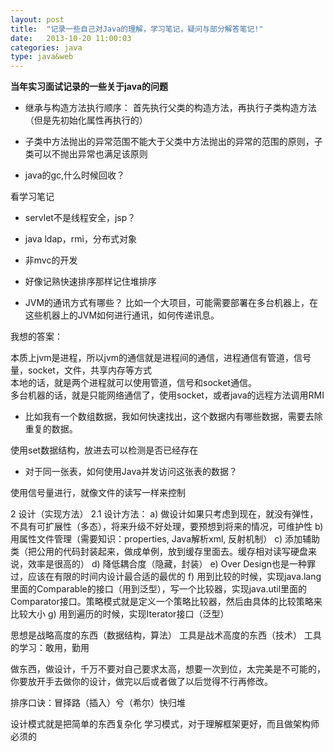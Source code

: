 ```yaml
---
layout: post
title:  "记录一些自己对Java的理解，学习笔记，疑问与部分解答笔记!"
date:   2013-10-20 11:00:03
categories: java
type: java&web
---
```


**当年实习面试记录的一些关于java的问题**

* 继承与构造方法执行顺序：
首先执行父类的构造方法，再执行子类构造方法（但是先初始化属性再执行的）

* 子类中方法抛出的异常范围不能大于父类中方法抛出的异常的范围的原则，子类可以不抛出异常也满足该原则

* java的gc,什么时候回收？
  
看学习笔记

* servlet不是线程安全，jsp？

* java ldap，rmi，分布式对象

* 非mvc的开发

* 好像记熟快速排序那样记住堆排序

* JVM的通讯方式有哪些？
比如一个大项目，可能需要部署在多台机器上，在这些机器上的JVM如何进行通讯，如何传递讯息。 

我想的答案：

本质上jvm是进程，所以jvm的通信就是进程间的通信，进程通信有管道，信号量，socket，文件，共享内存等方式  
本地的话，就是两个进程就可以使用管道，信号和socket通信。  
多台机器的话，就是只能网络通信了，使用socket，或者java的远程方法调用RMI

* 比如我有一个数组数据，我如何快速找出，这个数据内有哪些数据，需要去除重复的数据。 

使用set数据结构，放进去可以检测是否已经存在

* 对于同一张表，如何使用Java并发访问这张表的数据？ 

使用信号量进行，就像文件的读写一样来控制

2	设计（实现方法）
2.1	设计方法：
a)	做设计如果只考虑到现在，就没有弹性，不具有可扩展性（多态），将来升级不好处理，要预想到将来的情况，可维护性
b)	用属性文件管理（需要知识：properties, Java解析xml, 反射机制）
c)	添加辅助类（把公用的代码封装起来，做成单例，放到缓存里面去。缓存相对读写硬盘来说，效率是很高的）
d)	降低耦合度（隐藏，封装）
e)	Over Design也是一种罪过，应该在有限的时间内设计最合适的最优的
f)	用到比较的时候，实现java.lang里面的Comparable的接口（用到泛型），写一个比较器，实现java.util里面的Comparator接口。策略模式就是定义一个策略比较器，然后由具体的比较策略来比较大小
g)	用到遍历的时候，实现Iterator接口（泛型）


思想是战略高度的东西（数据结构，算法）
工具是战术高度的东西（技术）
工具的学习：敢用，勤用

做东西，做设计，千万不要对自己要求太高，想要一次到位，太完美是不可能的，你要放开手去做你的设计，做完以后或者做了以后觉得不行再修改。

排序口诀：冒择路（插入）兮（希尔）快归堆

设计模式就是把简单的东西复杂化
学习模式，对于理解框架更好，而且做架构师必须的
